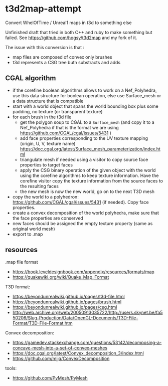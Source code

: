 # t3d2map-attempt
Convert WhelOfTime / Unreal1 maps in t3d to something else

Unfinished draft that tried in both C++ and ruby to make something but failed. See https://github.com/hogsy/t3d2map and my fork of it.

The issue with this conversion is that : 

- map files are composed of convex only brushes
- t3d represents a CSG tree buth substracts and adds

## CGAL algorithm

- if the corefine boolean algorithms allows to work on a Nef_Polyhedra, use this data structure for boolean operation, else use Surface_mesh or a data structure that is compatible
- start with a world object that spans the world bounding box plus some padding, no texture (or transparent texture)
- for each brush in the t3d file
    - get the polygon soup to CGAL to a `Surface_mesh` (and copy it to a Nef_Polyhedra if that is the format we are using https://github.com/CGAL/cgal/issues/5431 )
    - add face properties corresponding to the UV texture mapping (origin, U, V, texture name) https://doc.cgal.org/latest/Surface_mesh_parameterization/index.html
    - triangulate mesh if needed using a visitor to copy source face properties to target faces
    - apply the CSG binary operation of the given object with the world using the corefine algorithms to keep texture information. Have the corefine visitor copy the texture information from the source faces to the resulting faces
    - the new mesh is now the new world, go on to the next T3D mesh
- copy the world to a polyhedron: https://github.com/CGAL/cgal/issues/5431 (if needed). Copy face properties.
- create a convex decomposition of the world polyhedra, make sure that the face properties are conserved
- new faces should be assigned the empty texture property (same as original world mesh)
- export to .map

## resources

.map file format

- https://book.leveldesignbook.com/appendix/resources/formats/map
- https://quakewiki.org/wiki/Quake_Map_Format

T3D format:

- https://beyondunrealwiki.github.io/pages/t3d-file.html
- https://beyondunrealwiki.github.io/pages/brush.html
- https://beyondunrealwiki.github.io/pages/csg.html
- http://web.archive.org/web/20050913035722/http://users.skynet.be/fa550206/Slug-Production/Data/OpenGL-Documents/T3D-File-Format/T3D-File-Format.htm

Convex decomposition:

- https://gamedev.stackexchange.com/questions/53142/decomposing-a-concave-mesh-into-a-set-of-convex-meshes
- https://doc.cgal.org/latest/Convex_decomposition_3/index.html
- https://github.com/mjjq/ConvexDecomposition

tools:

- https://github.com/PyMesh/PyMesh
